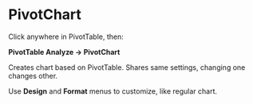 # PivotChart

Click anywhere in PivotTable, then:

**PivotTable Analyze &rarr; PivotChart**

Creates chart based on PivotTable. Shares same settings, changing one changes other.

Use **Design** and **Format** menus to customize, like regular chart.
